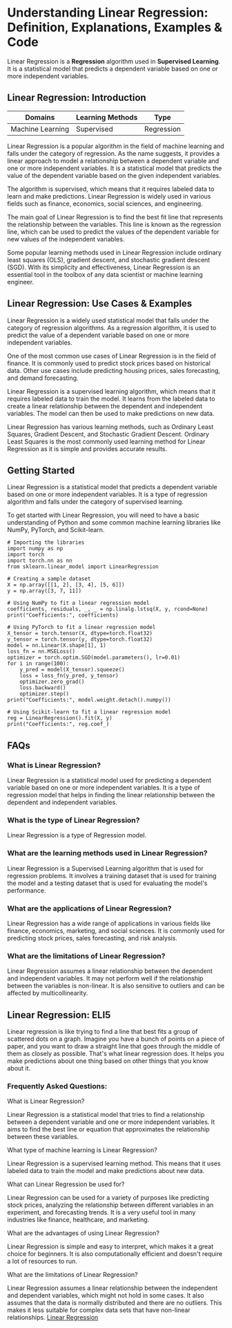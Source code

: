 # Understanding Linear Regression: Definition, Explanations, Examples & Code

Linear Regression is a **Regression** algorithm used in **Supervised
Learning**. It is a statistical model that predicts a dependent variable based
on one or more independent variables.

## Linear Regression: Introduction

Domains | Learning Methods | Type  
---|---|---  
Machine Learning | Supervised | Regression  
  
Linear Regression is a popular algorithm in the field of machine learning and
falls under the category of regression. As the name suggests, it provides a
linear approach to model a relationship between a dependent variable and one
or more independent variables. It is a statistical model that predicts the
value of the dependent variable based on the given independent variables.

The algorithm is supervised, which means that it requires labeled data to
learn and make predictions. Linear Regression is widely used in various fields
such as finance, economics, social sciences, and engineering.

The main goal of Linear Regression is to find the best fit line that
represents the relationship between the variables. This line is known as the
regression line, which can be used to predict the values of the dependent
variable for new values of the independent variables.

Some popular learning methods used in Linear Regression include ordinary least
squares (OLS), gradient descent, and stochastic gradient descent (SGD). With
its simplicity and effectiveness, Linear Regression is an essential tool in
the toolbox of any data scientist or machine learning engineer.

## Linear Regression: Use Cases & Examples

Linear Regression is a widely used statistical model that falls under the
category of regression algorithms. As a regression algorithm, it is used to
predict the value of a dependent variable based on one or more independent
variables.

One of the most common use cases of Linear Regression is in the field of
finance. It is commonly used to predict stock prices based on historical data.
Other use cases include predicting housing prices, sales forecasting, and
demand forecasting.

Linear Regression is a supervised learning algorithm, which means that it
requires labeled data to train the model. It learns from the labeled data to
create a linear relationship between the dependent and independent variables.
The model can then be used to make predictions on new data.

Linear Regression has various learning methods, such as Ordinary Least
Squares, Gradient Descent, and Stochastic Gradient Descent. Ordinary Least
Squares is the most commonly used learning method for Linear Regression as it
is simple and provides accurate results.

## Getting Started

Linear Regression is a statistical model that predicts a dependent variable
based on one or more independent variables. It is a type of regression
algorithm and falls under the category of supervised learning.

To get started with Linear Regression, you will need to have a basic
understanding of Python and some common machine learning libraries like NumPy,
PyTorch, and Scikit-learn.

    
    
    
    # Importing the libraries
    import numpy as np
    import torch
    import torch.nn as nn
    from sklearn.linear_model import LinearRegression
    
    # Creating a sample dataset
    X = np.array([[1, 2], [3, 4], [5, 6]])
    y = np.array([3, 7, 11])
    
    # Using NumPy to fit a linear regression model
    coefficients, residuals, _, _ = np.linalg.lstsq(X, y, rcond=None)
    print("Coefficients:", coefficients)
    
    # Using PyTorch to fit a linear regression model
    X_tensor = torch.tensor(X, dtype=torch.float32)
    y_tensor = torch.tensor(y, dtype=torch.float32)
    model = nn.Linear(X.shape[1], 1)
    loss_fn = nn.MSELoss()
    optimizer = torch.optim.SGD(model.parameters(), lr=0.01)
    for i in range(100):
        y_pred = model(X_tensor).squeeze()
        loss = loss_fn(y_pred, y_tensor)
        optimizer.zero_grad()
        loss.backward()
        optimizer.step()
    print("Coefficients:", model.weight.detach().numpy())
    
    # Using Scikit-learn to fit a linear regression model
    reg = LinearRegression().fit(X, y)
    print("Coefficients:", reg.coef_)
    
    

## FAQs

### What is Linear Regression?

Linear Regression is a statistical model used for predicting a dependent
variable based on one or more independent variables. It is a type of
regression model that helps in finding the linear relationship between the
dependent and independent variables.

### What is the type of Linear Regression?

Linear Regression is a type of Regression model.

### What are the learning methods used in Linear Regression?

Linear Regression is a Supervised Learning algorithm that is used for
regression problems. It involves a training dataset that is used for training
the model and a testing dataset that is used for evaluating the model's
performance.

### What are the applications of Linear Regression?

Linear Regression has a wide range of applications in various fields like
finance, economics, marketing, and social sciences. It is commonly used for
predicting stock prices, sales forecasting, and risk analysis.

### What are the limitations of Linear Regression?

Linear Regression assumes a linear relationship between the dependent and
independent variables. It may not perform well if the relationship between the
variables is non-linear. It is also sensitive to outliers and can be affected
by multicollinearity.

## Linear Regression: ELI5

Linear regression is like trying to find a line that best fits a group of
scattered dots on a graph. Imagine you have a bunch of points on a piece of
paper, and you want to draw a straight line that goes through the middle of
them as closely as possible. That's what linear regression does. It helps you
make predictions about one thing based on other things that you know about it.

### Frequently Asked Questions:

What is Linear Regression?

Linear Regression is a statistical model that tries to find a relationship
between a dependent variable and one or more independent variables. It aims to
find the best line or equation that approximates the relationship between
these variables.

What type of machine learning is Linear Regression?

Linear Regression is a supervised learning method. This means that it uses
labeled data to train the model and make predictions about new data.

What can Linear Regression be used for?

Linear Regression can be used for a variety of purposes like predicting stock
prices, analyzing the relationship between different variables in an
experiment, and forecasting trends. It is a very useful tool in many
industries like finance, healthcare, and marketing.

What are the advantages of using Linear Regression?

Linear Regression is simple and easy to interpret, which makes it a great
choice for beginners. It is also computationally efficient and doesn't require
a lot of resources to run.

What are the limitations of Linear Regression?

Linear Regression assumes a linear relationship between the independent and
dependent variables, which might not hold in some cases. It also assumes that
the data is normally distributed and there are no outliers. This makes it less
suitable for complex data sets that have non-linear relationships.
[Linear Regression](https://serp.ai/linear-regression/)
